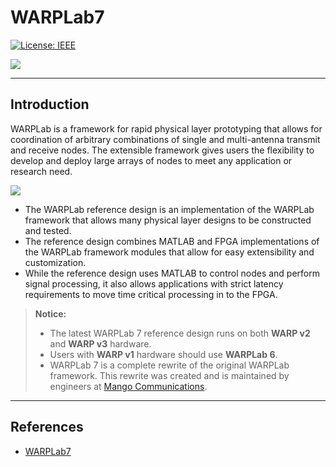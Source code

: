 # WARPLab7

[![License: IEEE](https://img.shields.io/badge/License-CC%20BY--NC--SA%204.0-lightgrey.svg)](http://creativecommons.org/licenses/by-nc-sa/4.0/)

![](http://archive.fo/UAb5b/8c30369c399a7fff94461e088d51893c3a0049dc.png)

---
## Introduction

WARPLab is a framework for rapid physical layer prototyping that allows for coordination of arbitrary combinations of single and multi-antenna transmit and receive nodes. The extensible framework gives users the flexibility to develop and deploy large arrays of nodes to meet any application or research need.

![](https://warpproject.org/trac/raw-attachment/wiki/WARPLab/warplab_overview.png)

* The WARPLab reference design is an implementation of the WARPLab framework that allows many physical layer designs to be constructed and tested. 
* The reference design combines MATLAB and FPGA implementations of the WARPLab framework modules that allow for easy extensibility and customization.
* While the reference design uses MATLAB to control nodes and perform signal processing, it also allows applications with strict latency requirements to move time critical processing in to the FPGA. 

> **Notice:**
> * The latest WARPLab 7 reference design runs on both **WARP v2** and **WARP v3** hardware. 
> * Users with **WARP v1** hardware should use **WARPLab 6**.
> * WARPLab 7 is a complete rewrite of the original WARPLab framework. This rewrite was created and is maintained by engineers at [Mango Communications](http://www.mangocomm.com/).

---
## References

* [WARPLab7](https://warpproject.org/trac/wiki/WARPLab)
